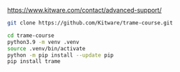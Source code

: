 https://www.kitware.com/contact/advanced-support/

```bash
git clone https://github.com/Kitware/trame-course.git

cd trame-course
python3.9 -m venv .venv
source .venv/bin/activate
python -m pip install --update pip
pip install trame
```